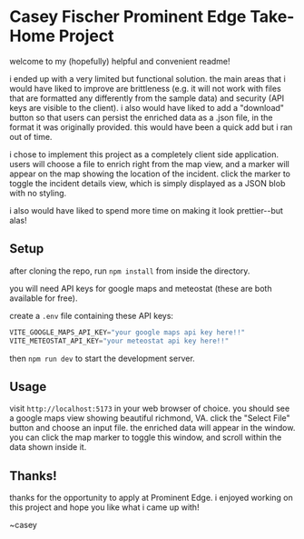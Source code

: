 # Casey Fischer Prominent Edge Take-Home Project

welcome to my (hopefully) helpful and convenient readme!

i ended up with a very limited but functional solution. the main areas that
i would have liked to improve are brittleness (e.g. it will not work with files
that are formatted any differently from the sample data) and security (API keys
are visible to the client). i also would have liked to add a "download" button
so that users can persist the enriched data as a .json file, in the format it
was originally provided. this would have been a quick add but i ran out of time.

i chose to implement this project as a completely client side application. users
will choose a file to enrich right from the map view, and a marker will appear
on the map showing the location of the incident. click the marker to toggle the
incident details view, which is simply displayed as a JSON blob with no styling.

i also would have liked to spend more time on making it look prettier--but alas!

## Setup

after cloning the repo, run `npm install` from inside the directory.

you will need API keys for google maps and meteostat (these are both available for
free).

create a `.env` file containing these API keys:

```js
VITE_GOOGLE_MAPS_API_KEY="your google maps api key here!!"
VITE_METEOSTAT_API_KEY="your meteostat api key here!!"
```

then `npm run dev` to start the development server.

## Usage

visit `http://localhost:5173` in your web browser of choice. you should see a google
maps view showing beautiful richmond, VA. click the "Select File" button and choose 
an input file. the enriched data will appear in the window. you can click the map
marker to toggle this window, and scroll within the data shown inside it.

## Thanks!

thanks for the opportunity to apply at Prominent Edge. i enjoyed working on this
project and hope you like what i came up with!

~casey
